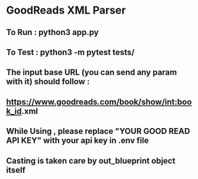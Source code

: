 # GoodReads XML Parser

## To Run : python3 app.py
## To Test : python3 -m pytest tests/

## The input base URL (you can send any param with it) should follow :
## https://www.goodreads.com/book/show/<int:book_id>.xml

## While Using , please replace "YOUR GOOD READ API KEY" with your api key in .env file

## Casting is taken care by out_blueprint object itself
